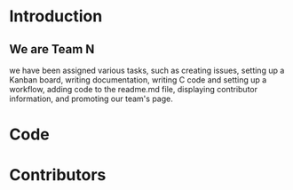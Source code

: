# Introduction

## We are Team N
we have been assigned various tasks, such as creating issues, setting up a Kanban board, writing documentation, writing C code and setting up a workflow, adding code to the readme.md file, displaying contributor information, and promoting our team's page.

# Code

# Contributors
 

